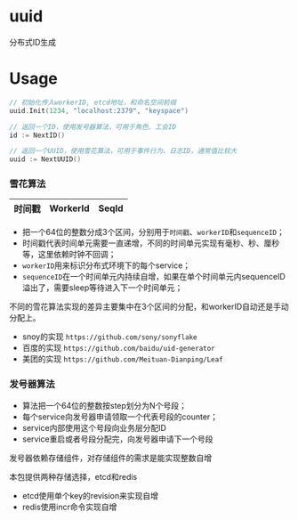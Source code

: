 # uuid

分布式ID生成


# Usage

```go
// 初始化传入workerID, etcd地址，和命名空间前缀
uuid.Init(1234, "localhost:2379", "keyspace")

// 返回一个ID，使用发号器算法，可用于角色、工会ID
id := NextID()

// 返回一个UUID，使用雪花算法，可用于事件行为、日志ID，通常值比较大
uuid := NextUUID()

```

### 雪花算法

  时间戳 | WorkerId | SeqId
--------|--------|-------

* 把一个64位的整数分成3个区间，分别用于`时间戳`、`workerID`和`sequenceID`；
* 时间戳代表时间单元需要一直递增，不同的时间单元实现有毫秒、秒、厘秒等，这里依赖时钟不回调；
* `workerID`用来标识分布式环境下的每个service；
* `sequenceID`在一个时间单元内持续自增，如果在单个时间单元内sequenceID溢出了，需要sleep等待进入下一个时间单元；

不同的雪花算法实现的差异主要集中在3个区间的分配，和workerID自动还是手动分配上。

* snoy的实现 `https://github.com/sony/sonyflake`
* 百度的实现 `https://github.com/baidu/uid-generator`
* 美团的实现 `https://github.com/Meituan-Dianping/Leaf`

### 发号器算法

* 算法把一个64位的整数按step划分为N个号段；
* 每个service向发号器申请领取一个代表号段的counter；
* service内部使用这个号段向业务层分配ID
* service重启或者号段分配完，向发号器申请下一个号段

发号器依赖存储组件，对存储组件的需求是能实现整数自增

本包提供两种存储选择，etcd和redis

* etcd使用单个key的revision来实现自增
* redis使用incr命令实现自增